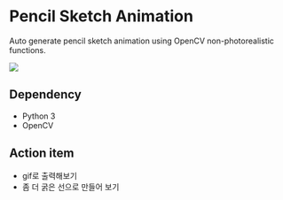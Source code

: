 # Pencil Sketch Animation

Auto generate pencil sketch animation using OpenCV non-photorealistic functions.

![](result.gif)

## Dependency

- Python 3
- OpenCV

## Action item

- gif로 출력해보기 
- 좀 더 굵은 선으로 만들어 보기